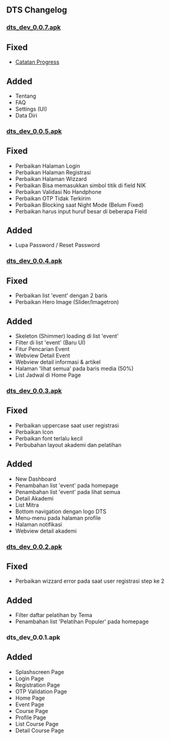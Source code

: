 ## DTS Changelog



### [dts_dev_0.0.7.apk](https://drive.google.com/file/d/1G8rPtL-R7LQMEMdxP28I39JjeoPFyMeg/view?usp=sharing)
  ## Fixed
  - [Catatan Progress](https://docs.google.com/spreadsheets/d/1opcp0gm1oWjREfL57XqI9s9wjD5gcFUMqTrocmDoJx0/edit#gid=977809389)

  ## Added
  - Tentang
  - FAQ
  - Settings (UI)
  - Data Diri

### [dts_dev_0.0.5.apk](https://drive.google.com/file/d/1o7Sp5JC78tEJTHBrZ5PjkJ1nSf3mjepF/view?usp=sharing)
  ## Fixed
  - Perbaikan Halaman Login
  - Perbaikan Halaman Registrasi
  - Perbaikan Halaman Wizzard
  - Perbaikan Bisa memasukkan simbol titik di field NIK
  - Perbaikan Validasi No Handphone
  - Perbaikan OTP Tidak Terkirim
  - Perbaikan Blocking saat Night Mode (Belum Fixed)
  - Perbaikan harus input huruf besar di beberapa Field
  
  ## Added
  - Lupa Password / Reset Password

### [dts_dev_0.0.4.apk](https://drive.google.com/file/d/1XH8QEnHLnvoiNkYDVKsXJfnk4XH29KqP/view?usp=sharing)
  ## Fixed
  - Perbaikan list 'event' dengan 2 baris 
  - Perbaikan Hero Image (Slider/Imagetron)
  
  ## Added
  - Skeleton (Shimmer) loading di list 'event'
  - Filter di list 'event' (Baru UI)
  - Fitur Pencarian Event
  - Webview Detail Event
  - Webview detail informasi & artikel
  - Halaman 'lihat semua' pada baris media (50%)
  - List Jadwal di Home Page

### [dts_dev_0.0.3.apk](https://drive.google.com/file/d/1pQCrmwaUbjtzN36xkupk6pmuzEhPrkmE/view?usp=sharing)
  ## Fixed
  - Perbaikan uppercase saat user registrasi
  - Perbaikan Icon
  - Perbaikan font terlalu kecil
  - Perbubahan layout akademi dan pelatihan
  
  ## Added
  - New Dashboard
  - Penambahan list 'event' pada homepage
  - Penambahan list 'event' pada lihat semua
  - Detail Akademi
  - List Mitra
  - Bottom navigation dengan logo DTS
  - Menu-menu pada halaman profile
  - Halaman notifikasi
  - Webview detail akademi

### [dts_dev_0.0.2.apk](https://drive.google.com/file/d/1qXTpJsz3EEMIZJshTH_in9mq47fPsAFe/view?usp=sharing)
  ## Fixed
  - Perbaikan wizzard error pada saat user registrasi step ke 2
  
  ## Added
  - Filter daftar pelatihan by Tema
  - Penambahan list 'Pelatihan Populer' pada homepage

### dts_dev_0.0.1.apk
  ## Added
  - Splashscreen Page
  - Login Page
  - Registration Page
  - OTP Validation Page
  - Home Page
  - Event Page
  - Course Page
  - Profile Page
  - List Course Page
  - Detail Course Page
